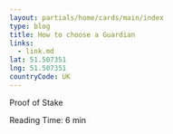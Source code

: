 ```yaml
---
layout: partials/home/cards/main/index
type: blog
title: How to choose a Guardian
links:
  - link.md
lat: 51.507351
lng: 51.507351
countryCode: UK
---
```


Proof of Stake

Reading Time: 6 min

